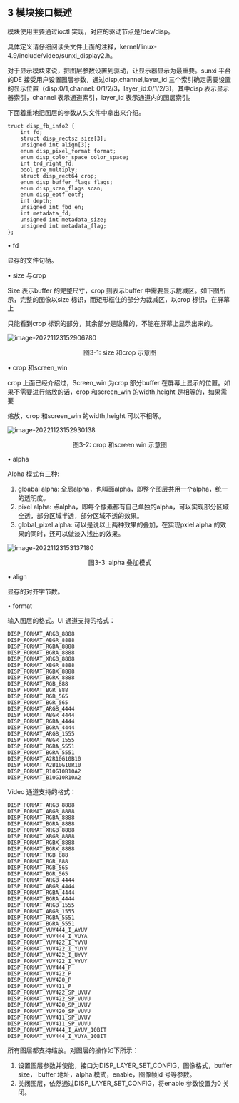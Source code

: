 ## 3 模块接口概述

模块使用主要通过ioctl 实现，对应的驱动节点是/dev/disp。

具体定义请仔细阅读头文件上面的注释，kernel/linux-4.9/include/video/sunxi_display2.h。

对于显示模块来说，把图层参数设置到驱动，让显示器显示为最重要。sunxi 平台的DE 接受用户设置图层参数，通过disp,channel,layer_id 三个索引确定需要设置的显示位置（disp:0/1,channel: 0/1/2/3，layer_id:0/1/2/3)，其中disp 表示显示器索引，channel 表示通道索引，layer_id 表示通道内的图层索引。

下面着重地把图层的参数从头文件中拿出来介绍。

```
truct disp_fb_info2 {
    int fd;
    struct disp_rectsz size[3];
    unsigned int align[3];
    enum disp_pixel_format format;
    enum disp_color_space color_space;
    int trd_right_fd;
    bool pre_multiply;
    struct disp_rect64 crop;
    enum disp_buffer_flags flags;
    enum disp_scan_flags scan;
    enum disp_eotf eotf;
    int depth;
    unsigned int fbd_en;
    int metadata_fd;
    unsigned int metadata_size;
    unsigned int metadata_flag;
};
```

• fd

显存的文件句柄。

• size 与crop

Size 表示buffer 的完整尺寸，crop 则表示buffer 中需要显示裁减区。如下图所示，完整的图像以size 标识，而矩形框住的部分为裁减区，以crop 标识，在屏幕上

只能看到crop 标识的部分，其余部分是隐藏的，不能在屏幕上显示出来的。

![image-20221123152906780](http://photos.100ask.net/tina-docs/Tina_Linux_Display_DevGuide_image-20221123152906780.png)

<center>图3-1: size 和crop 示意图</center>

• crop 和screen_win

crop 上面已经介绍过，Screen_win 为crop 部分buffer 在屏幕上显示的位置。如果不需要进行缩放的话，crop 和screen_win 的width,height 是相等的，如果需要

缩放，crop 和screen_win 的width,height 可以不相等。

![image-20221123152930138](http://photos.100ask.net/tina-docs/Tina_Linux_Display_DevGuide_image-20221123152930138.png)

<center>图3-2: crop 和screen win 示意图</center>

• alpha

Alpha 模式有三种:

1. gloabal alpha: 全局alpha，也叫面alpha，即整个图层共用一个alpha，统一的透明度。
2. pixel alpha: 点alpha，即每个像素都有自己单独的alpha，可以实现部分区域全透，部分区域半透，部分区域不透的效果。
3. global_pixel alpha: 可以是说以上两种效果的叠加，在实现pxiel alpha 的效果的同时，还可以做淡入浅出的效果。

![image-20221123153137180](http://photos.100ask.net/tina-docs/Tina_Linux_Display_DevGuide_image-20221123153137180.png)

<center>图3-3: alpha 叠加模式</center>

• align

显存的对齐字节数。

• format

输入图层的格式。Ui 通道支持的格式：

```
DISP_FORMAT_ARGB_8888
DISP_FORMAT_ABGR_8888
DISP_FORMAT_RGBA_8888
DISP_FORMAT_BGRA_8888
DISP_FORMAT_XRGB_8888
DISP_FORMAT_XBGR_8888
DISP_FORMAT_RGBX_8888
DISP_FORMAT_BGRX_8888
DISP_FORMAT_RGB_888
DISP_FORMAT_BGR_888
DISP_FORMAT_RGB_565
DISP_FORMAT_BGR_565
DISP_FORMAT_ARGB_4444
DISP_FORMAT_ABGR_4444
DISP_FORMAT_RGBA_4444
DISP_FORMAT_BGRA_4444
DISP_FORMAT_ARGB_1555
DISP_FORMAT_ABGR_1555
DISP_FORMAT_RGBA_5551
DISP_FORMAT_BGRA_5551
DISP_FORMAT_A2R10G10B10
DISP_FORMAT_A2B10G10R10
DISP_FORMAT_R10G10B10A2
DISP_FORMAT_B10G10R10A2
```

Video 通道支持的格式：

```
DISP_FORMAT_ARGB_8888
DISP_FORMAT_ABGR_8888
DISP_FORMAT_RGBA_8888
DISP_FORMAT_BGRA_8888
DISP_FORMAT_XRGB_8888
DISP_FORMAT_XBGR_8888
DISP_FORMAT_RGBX_8888
DISP_FORMAT_BGRX_8888
DISP_FORMAT_RGB_888
DISP_FORMAT_BGR_888
DISP_FORMAT_RGB_565
DISP_FORMAT_BGR_565
DISP_FORMAT_ARGB_4444
DISP_FORMAT_ABGR_4444
DISP_FORMAT_RGBA_4444
DISP_FORMAT_BGRA_4444
DISP_FORMAT_ARGB_1555
DISP_FORMAT_ABGR_1555
DISP_FORMAT_RGBA_5551
DISP_FORMAT_BGRA_5551
DISP_FORMAT_YUV444_I_AYUV
DISP_FORMAT_YUV444_I_VUYA
DISP_FORMAT_YUV422_I_YVYU
DISP_FORMAT_YUV422_I_YUYV
DISP_FORMAT_YUV422_I_UYVY
DISP_FORMAT_YUV422_I_VYUY
DISP_FORMAT_YUV444_P
DISP_FORMAT_YUV422_P
DISP_FORMAT_YUV420_P
DISP_FORMAT_YUV411_P
DISP_FORMAT_YUV422_SP_UVUV
DISP_FORMAT_YUV422_SP_VUVU
DISP_FORMAT_YUV420_SP_UVUV
DISP_FORMAT_YUV420_SP_VUVU
DISP_FORMAT_YUV411_SP_UVUV
DISP_FORMAT_YUV411_SP_VUVU
DISP_FORMAT_YUV444_I_AYUV_10BIT
DISP_FORMAT_YUV444_I_VUYA_10BIT
```

所有图层都支持缩放。对图层的操作如下所示：

1. 设置图层参数并使能，接口为DISP_LAYER_SET_CONFIG，图像格式，buffer size，
   buffer 地址，alpha 模式，enable，图像帧id 号等参数。
2. 关闭图层，依然通过DISP_LAYER_SET_CONFIG，将enable 参数设置为0 关闭。

